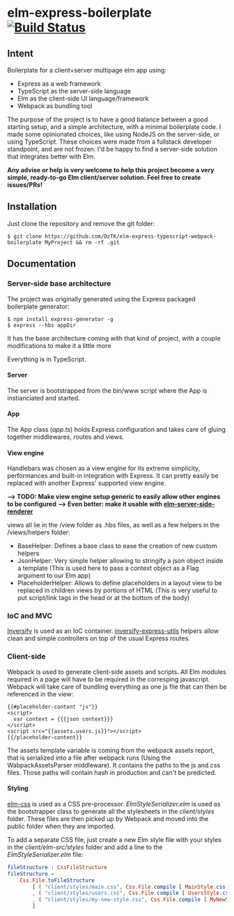 # elm-express-boilerplate [![Build Status](https://travis-ci.org/OzTK/elm-express-boilerplate.svg?branch=master)](https://travis-ci.org/OzTK/elm-express-boilerplate)

## Intent

Boilerplate for a client+server multipage elm app using:
- Express as a web framework
- TypeScript as the server-side language
- Elm as the client-side UI language/framework
- Webpack as bundling tool

The purpose of the project is to have a good balance between a good starting setup, and a simple architecture, with a minimal boilerplate code. I made some opinionated choices, like using NodeJS on the server-side, or using TypeScript. These choices were made from a fullstack developer standpoint, and are not frozen. I'd be happy to find a server-side solution that integrates better with Elm.

**Any advise or help is very welcome to help this project become a very simple, ready-to-go Elm client/server solution. Feel free to create issues/PRs!**

## Installation

Just clone the repository and remove the git folder:

```shell
$ git clone https://github.com/OzTK/elm-express-typescript-webpack-boilerplate MyProject && rm -rf .git
```

## Documentation

### Server-side base architecture

The project was originally generated using the Express packaged boilerplate generator:

```shell
$ npm install express-generator -g
$ express --hbs appDir
```

It has the base architecture coming with that kind of project, with a couple modifications to make it a little more 

Everything is in TypeScript.

#### Server
The server is bootstrapped from the bin/www script where the App is instianciated and started.

#### App
The App class (*app.ts*) holds Express configuration and takes care of gluing together middlewares, routes and views.

#### View engine
Handlebars was chosen as a view engine for its extreme simplicity, performances and built-in integration with Express. It can pretty easily be replaced with another Express' supported view engine.

**--> TODO: Make view engine setup generic to easily allow other engines to be configured**
**--> Even better: make it usable with [elm-server-side-renderer]("https://github.com/eeue56/elm-server-side-renderer")**

views all lie in the /view folder as .hbs files, as well as a few helpers in the /views/helpers folder:
- BaseHelper: Defines a base class to ease the creation of new custom helpers
- JsonHelper: Very simple helper allowing to stringify a json object inside a template (This is used here to pass a context object as a Flag argument to our Elm app)
- PlaceholderHelper: Allows to define placeholders in a layout view to be replaced in children views by portions of HTML (This is very useful to put script/link tags in the head or at the bottom of the body)

### IoC and MVC
[Inversify](http://inversify.io/) is used as an IoC container. [inversify-express-utils](https://github.com/inversify/inversify-express-utils) helpers allow clean and simple controllers on top of the usual Express routes.

### Client-side

Webpack is used to generate client-side assets and scripts. All Elm modules required in a page will have to be required in the corresping javascript. Webpack will take care of bundling everything as one js file that can then be referenced in the view:

``` Handlebars
{{#placeholder-content "js"}}
<script>
  var context = {{{json context}}}
</script>
<script src="{{assets.users.js}}"></script>
{{/placeholder-content}}
```

The assets template variable is coming from the webpack assets report, that is serialized into a file after webpack runs (Using the WabpackAssetsParser middleware). It contains the paths to the js and css files. Those paths will contain hash in production and can't be predicted.

#### Styling

[elm-css](https://github.com/rtfeldman/elm-css) is used as a CSS pre-processor. *ElmStyleSerializer.elm* is used as the bootstrapper class to generate all the stylesheets in the *client/styles* folder. These files are then picked up by Webpack and moved into the public folder when they are imported.

To add a separate CSS file, just create a new Elm style file with your styles in the *client/elm-src/styles* folder and add a line to the *ElmStyleSerializer.elm* file:

```elm
fileStructure : CssFileStructure
fileStructure =
    Css.File.toFileStructure
        [ ( "client/styles/main.css", Css.File.compile [ MainStyle.css ] )
        , ( "client/styles/users.css", Css.File.compile [ UsersStyle.css ]
        , ( "client/styles/my-new-style.css", Css.File.compile [ MyNewStyle.css ] )
        ]
```